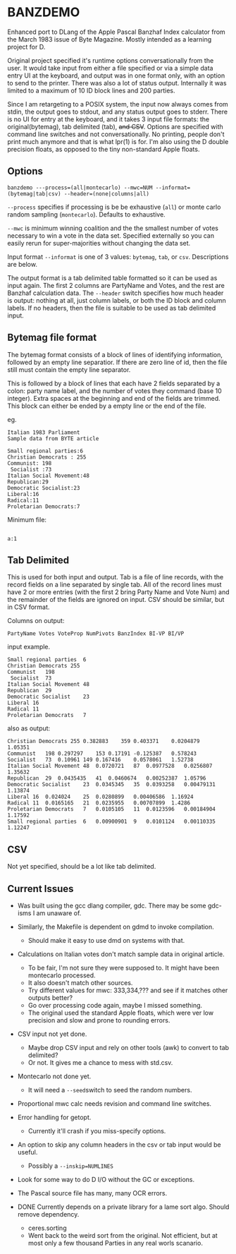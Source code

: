 BANZDEMO
========

Enhanced port to DLang of the Apple Pascal Banzhaf Index calculator
from the March 1983 issue of Byte Magazine. Mostly intended as a
learning project for D.

Original project specified it's runtime options conversationally from
the user.  It would take input from either a file specified or via a
simple data entry UI at the keyboard, and output was in one format
only, with an option to send to the printer.  There was also a lot of
status output. Internally it was limited to a maximum of 10 ID block
lines and 200 parties.

Since I am retargeting to a POSIX system, the input now always comes
from stdin, the output goes to stdout, and any status output goes to
stderr.  There is no UI for entry at the keyboard, and it takes 3
input file formats: the original(bytemag), tab delimited (tab), ~~and
CSV~~. Options are specified with command line switches and not
conversationally. No printing, people don't print much anymore and
that is what lpr(1) is for. I'm also using the D double precision floats, as opposed to the tiny non-standard Apple floats.


Options
-------
`banzdemo ---process=(all|montecarlo) --mwc=NUM --informat=(bytemag|tab|csv) --header=(none|columns|all) `

`--process` specifies if processing is be be exhaustive (`all`) or monte carlo random sampling (`montecarlo`). Defaults to exhaustive.

`--mwc` is minimum winning coalition and the the smallest number of
votes necessary to win a vote in the data set. Specified externally
so you can easily rerun for super-majorities without changing the
data set.

Input format `--informat` is one of 3 values: `bytemag`, `tab`, or
`csv`. Descriptions are below.

The output format is a tab delimited table formatted so it can be used
as input again. The first 2 columns are PartyName and Votes, and the
rest are Banzhaf calculation data. The `--header` switch specifies
how much header is output: nothing at all, just column labels, or
both the ID block and column labels. If no headers, then the file is
suitable to be used as tab delimited input.

Bytemag file format
--------------------
The bytemag format consists of a block of lines of identifying
information, followed by an empty line separatior. If there are zero
line of id, then the file still must contain the empty line separator.

This is followed by a block of lines that each have 2 fields separated
by a colon: party name label, and the number of votes they command
(base 10 integer). Extra spaces at the beginning and end of the
fields are trimmed. This block can either be ended by a empty line or
the end of the file.

eg.
```
Italian 1983 Parliament
Sample data from BYTE article

Small regional parties:6
Christian Democrats : 255 
Communist: 198
 Socialist :73
Italian Social Movement:48
Republican:29
Democratic Socialist:23
Liberal:16
Radical:11
Proletarian Democrats:7 
```

Minimum file:
```

a:1
```

Tab Delimited
-------------
This is used for both input and output. Tab is a file of line records,
with the record fields on a line separated by single tab. All of the
record lines must have 2 or more entries (with the first 2 bring
Party Name and Vote Num) and the remainder of the fields are ignored
on input. CSV should be similar, but in CSV format.

Columns on output: 

`PartyName Votes VoteProp NumPivots BanzIndex BI-VP BI/VP`

input example.
```
Small regional parties	6
Christian Democrats	255 
Communist	198
 Socialist	73 
Italian Social Movement	48
Republican	29
Democratic Socialist	23
Liberal	16
Radical	11
Proletarian Democrats	7 
```

also as output:
```
Christian Democrats	255	0.382883	359	0.403371	0.0204879	1.05351
Communist	198	0.297297	153	0.17191	-0.125387	0.578243
Socialist	73	0.10961	149	0.167416	0.0578061	1.52738
Italian Social Movement	48	0.0720721	87	0.0977528	0.0256807	1.35632
Republican	29	0.0435435	41	0.0460674	0.00252387	1.05796
Democratic Socialist	23	0.0345345	35	0.0393258	0.00479131	1.13874
Liberal	16	0.024024	25	0.0280899	0.00406586	1.16924
Radical	11	0.0165165	21	0.0235955	0.00707899	1.4286
Proletarian Democrats	7	0.0105105	11	0.0123596	0.00184904	1.17592
Small regional parties	6	0.00900901	9	0.0101124	0.00110335	1.12247
```

CSV
---
Not yet specified, should be a lot like tab delimited.

Current Issues
---------------
- Was built using the gcc dlang compiler, gdc. There may be some gdc-isms I am unaware of.
- Similarly, the Makefile is dependent on gdmd to invoke compilation.
	- Should make it easy to use dmd on systems with that.
- Calculations on Italian votes don't match sample data in original article.
  	- To be fair, I'm not sure they were supposed to. It might have been montecarlo processed.
  	- It also doesn't match other sources.
  	- Try different values for mwc: 333,334,??? and see if it matches other outputs better?
  	- Go over processing code again, maybe I missed something.
  	- The original used the standard Apple floats, which were ver low precision and slow and prone to rounding errors.
- CSV input not yet done.
	- Maybe drop CSV input and rely on other tools (awk) to convert to tab delimited?
	- Or not. It gives me a chance to mess with std.csv.
- Montecarlo not done yet.
	- It will need a `--seed`switch to seed the random numbers.
- Proportional mwc calc needs revision and command line switches.
- Error handling for getopt.
	- Currently it'll crash if you miss-specify options.
- An option to skip any column headers in the csv or tab input would be useful.
	- Possibly a `--inskip=NUMLINES`
- Look for some way to do D I/O without the GC or exceptions.
- The Pascal source file has many, many OCR errors.

- DONE Currently depends on a private library for a lame sort algo. Should remove dependency.
	- ceres.sorting
	- Went back to the weird sort from the original. Not efficient, but at most only a few thousand Parties in any real worls scanario.







